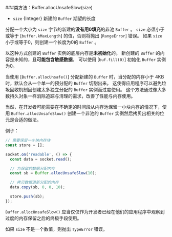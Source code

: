 ###类方法：Buffer.allocUnsafeSlow(size)

* `size` {Integer} 新建的 `Buffer` 期望的长度

分配一个大小为 `size` 字节的新建的**没有用0填充**的非池 `Buffer` 。
`size` 必须小于或等于 [`buffer.kMaxLength`] 的值，否则将抛出 [`RangeError`] 错误。
如果 `size` 小于或等于0，则创建一个长度为0的 `Buffer` 。

以这种方式创建的 `Buffer` 实例的底层内存是**未初始化**的。
新创建的 `Buffer` 的内容是未知的，且**可能包含敏感数据**。
可以使用 [`buf.fill(0)`] 初始化 `Buffer` 实例为0。

当使用 [`Buffer.allocUnsafe()`] 分配新建的 `Buffer` 时，当分配的内存小于 4KB 时，默认会从一个单一的预分配的 `Buffer` 切割出来。
这使得应用程序可以避免垃圾回收机制因创建太多独立分配的 `Buffer` 实例而过度使用。
这个方法通过像大多数持久对象一样消除追踪与清理的需求，改善了性能与内存使用。

当然，在开发者可能需要在不确定的时间段从内存池保留一小块内存的情况下，使用 `Buffer.allocUnsafeSlow()` 创建一个非池的 `Buffer` 实例然后拷贝出相关的位元是合适的做法。

例子：

```js
// 需要保留一小块内存块
const store = [];

socket.on('readable', () => {
  const data = socket.read();

  // 为保留的数据分配内存
  const sb = Buffer.allocUnsafeSlow(10);

  // 拷贝数据进新分配的内存
  data.copy(sb, 0, 0, 10);

  store.push(sb);
});
```

`Buffer.allocUnsafeSlow()` 应当仅仅作为开发者已经在他们的应用程序中观察到过度的内存保留之后的终极手段使用。

如果 `size` 不是一个数值，则抛出 `TypeError` 错误。

